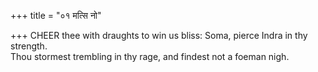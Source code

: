 +++
title = "०१ मत्सि नो"

+++
CHEER thee with draughts to win us bliss: Soma, pierce Indra in thy strength.  
     Thou stormest trembling in thy rage, and findest not a foeman nigh.